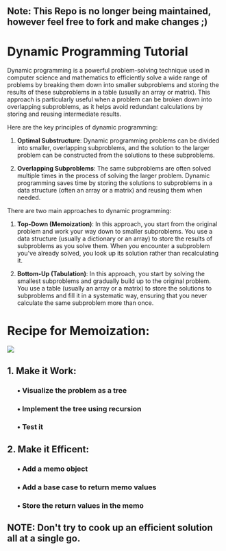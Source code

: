 ## <b> Note: </b> This Repo is no longer being maintained, however feel free to fork and make changes ;)
# Dynamic Programming Tutorial

Dynamic programming is a powerful problem-solving technique used in computer science and mathematics to efficiently solve a wide range of problems by breaking them down into smaller subproblems and storing the results of these subproblems in a table (usually an array or matrix). This approach is particularly useful when a problem can be broken down into overlapping subproblems, as it helps avoid redundant calculations by storing and reusing intermediate results.

Here are the key principles of dynamic programming:

1. **Optimal Substructure**: Dynamic programming problems can be divided into smaller, overlapping subproblems, and the solution to the larger problem can be constructed from the solutions to these subproblems.

2. **Overlapping Subproblems**: The same subproblems are often solved multiple times in the process of solving the larger problem. Dynamic programming saves time by storing the solutions to subproblems in a data structure (often an array or a matrix) and reusing them when needed.

There are two main approaches to dynamic programming:

1. **Top-Down (Memoization)**: In this approach, you start from the original problem and work your way down to smaller subproblems. You use a data structure (usually a dictionary or an array) to store the results of subproblems as you solve them. When you encounter a subproblem you've already solved, you look up its solution rather than recalculating it.

2. **Bottom-Up (Tabulation)**: In this approach, you start by solving the smallest subproblems and gradually build up to the original problem. You use a table (usually an array or a matrix) to store the solutions to subproblems and fill it in a systematic way, ensuring that you never calculate the same subproblem more than once.


# Recipe for Memoization:
![](https://media.giphy.com/media/qSSXa4mGxZGwNhG934/giphy.gif)

## 1. Make it Work: <br>
### &nbsp; &nbsp; &nbsp; • Visualize the problem as a tree <br>
### &nbsp; &nbsp; &nbsp; • Implement the tree using recursion <br>
### &nbsp; &nbsp; &nbsp; • Test it  <br>

## 2. Make it Efficent:
### &nbsp; &nbsp; &nbsp; • Add a memo object
### &nbsp; &nbsp; &nbsp; • Add a base case to return memo values
### &nbsp; &nbsp; &nbsp; • Store the return values in the memo

## NOTE: Don't try to cook up an efficient solution all at a single go.
